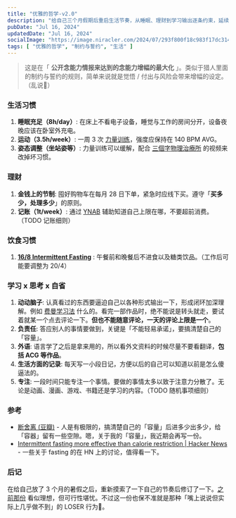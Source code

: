```yaml
---
title: "优雅的哲学-v2.0"
description: "给自己三个月假期后重启生活节奏，从睡眠、理财到学习输出逐条约束，延续制约与誓约的行动方案。"
pubDate: "Jul 16, 2024"
updatedDate: "Jul 16, 2024"
socialImage: "https://image.niracler.com/2024/07/293f800f18c983f17dc3148bcb261781.png"
tags: [ "优雅的哲学", "制约与誓约", "生活" ]
---
```


> 这是在「 **公开念能力情报来达到的念能力增幅的最大化** 」。类似于猎人里面的制约与誓约的规则，简单来说就是觉悟 / 付出与风险会带来增幅的设定。（乱说🤣）

### 生活习惯

1. **睡眠充足（8h/day）**: 在床上不看电子设备，睡觉与工作的房间分开，设备夜晚应该在卧室外充电。
2. **运动（3.5h/week）**: 一周 3 次 [力量训练](https://www.bilibili.com/cheese/play/ss7105?csource=common_hp_favorite_null)，强度应保持在 140 BPM AVG。
3. **姿态调整（坐站姿等）**: 力量训练可以缓解，配合 [三個字物理治療所](https://www.youtube.com/@sunguts) 的视频来改掉坏习惯。

### 理财

1. **金钱上的节制**: 囤好购物车在每月 28 日下单，紧急时应线下买。遵守「**买多少，处理多少**」的原则。
2. **记账（1t/week）**: 通过 [YNAB](https://www.ynab.com/) 辅助知道自己上限在哪，不要超前消费。（TODO 记账细则）

### 饮食习惯

1. **[16/8 Intermittent Fasting](https://www.mindbodygreen.com/articles/186-fasting)** : 午餐前和晚餐后不进食以及糖类饮品。（工作后可能要调整为 20/4）

### 学习 x 思考 x 自省

1. **动动脑子**: 认真看过的东西要逼迫自己以各种形式输出一下，形成闭环加深理解。例如 [费曼学习法](https://niracler.com/write-learn) 什么的。看完一部作品时，绝不能说是转头就走，要试着就某一个点去评论一下。**但也不能随意评论，一天的评论上限是一个**。
2. **负责任**: 答应别人的事情要做到，关键是「不能轻易承诺」，要搞清楚自己的「容量」。
3. **外语**: 语言学了之后是拿来用的，所以看外文资料的时候尽量不要看翻译，**包括 ACG 等作品**。
4. **生活方面的记录**: 每天写一小段日记，方便以后的自己可以知道以前是怎么傻逼法的。
5. **专注**: 一段时间只能专注一个事情。要做的事情太多以致于注意力分散了。无论是动画、漫画、游戏、书籍还是学习的内容。（TODO 随机事项细则）

### 参考

- [断舍离 (豆瓣)](https://book.douban.com/subject/24749465/) - 人是有极限的，搞清楚自己的「容量」后进多少出多少，给「容器」留有一些空隙。嗯，关于我的「容量」，我近期会再写一份。
- [Intermittent fasting more effective than calorie restriction | Hacker News](https://news.ycombinator.com/item?id=38189838) - 一些关于 fasting 的在 HN 上的讨论，值得看一下。

### 后记

在给自己放了 3 个月的暑假之后，重新摸索了一下自己的节奏后修订了一下。[之前那份](https://niracler.com/elegant-v2) 看似理想，但可行性堪忧。不过这一份也保不准就是那种「嘴上说说但实际上几乎做不到」的 LOSER 行为🤣。
